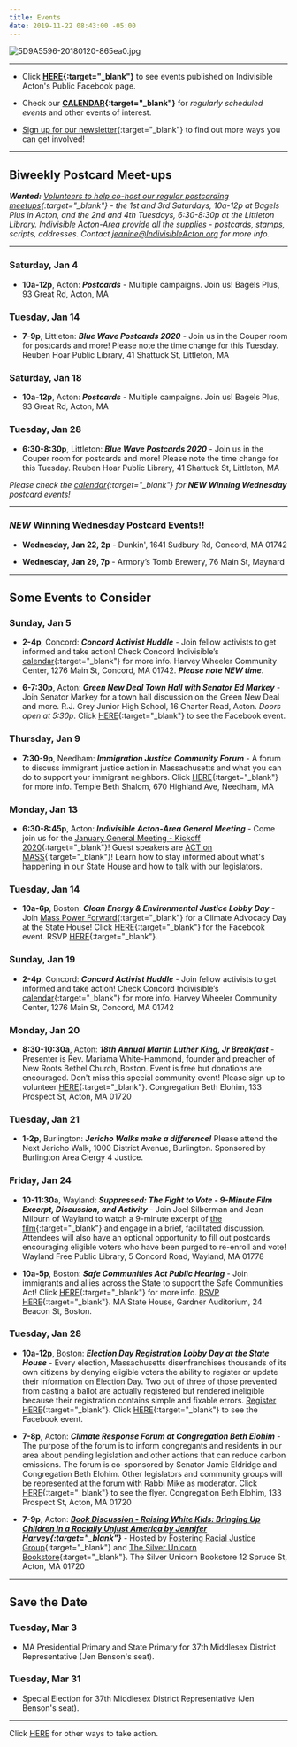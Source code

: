 ```yaml
---
title: Events
date: 2019-11-22 08:43:00 -05:00
---
```


![5D9A5596-20180120-865ea0.jpg](/uploads/5D9A5596-20180120-865ea0.jpg)

---

* Click **[HERE](https://www.facebook.com/pg/IndivisibleActon/events/?ref=page_internal){:target="_blank"}** to see events published on Indivisible Acton's Public Facebook page.


* Check our **[CALENDAR](http://www.indivisibleacton.org/calendar.html){:target="_blank"}** for *regularly scheduled events* and other events of interest.

* [Sign up for our newsletter](https://actionnetwork.org/forms/join-indivisible-acton?source=direct_link&referrer=group-indivisible-acton){:target="_blank"} to find out more ways you can get involved!


---

## Biweekly Postcard Meet-ups

***Wanted:*** *[Volunteers to help co-host our regular postcarding meetups](https://docs.google.com/document/d/1tGz3UiSv7p4vvcSHpVPkQQqwchNw3OzOec4BoEzGRjU/edit?usp=sharing){:target="_blank"} - the 1st and 3rd Saturdays, 10a-12p at Bagels Plus in Acton, and the 2nd and 4th Tuesdays, 6:30-8:30p at the Littleton Library.  Indivisible Acton-Area provide all the supplies - postcards, stamps, scripts, addresses.  Contact jeanine@IndivisibleActon.org for more info.*

---

### Saturday, Jan 4

* **10a-12p**, Acton: ***Postcards*** - Multiple campaigns.  Join us!  Bagels Plus, 93 Great Rd, Acton, MA 

### Tuesday, Jan 14  

* **7-9p**, Littleton: ***Blue Wave Postcards 2020*** - Join us in the Couper room for postcards and more!  Please note the time change for this Tuesday.  Reuben Hoar Public Library, 41 Shattuck St, Littleton, MA  

### Saturday, Jan 18

* **10a-12p**, Acton: ***Postcards*** - Multiple campaigns.  Join us!  Bagels Plus, 93 Great Rd, Acton, MA 

### Tuesday, Jan 28  

* **6:30-8:30p**, Littleton: ***Blue Wave Postcards 2020*** - Join us in the Couper room for postcards and more!  Please note the time change for this Tuesday.  Reuben Hoar Public Library, 41 Shattuck St, Littleton, MA  

*Please check the [calendar](http://www.indivisibleacton.org/calendar.html){:target="_blank"} for **NEW Winning Wednesday** postcard events!*  

---

### *NEW* Winning Wednesday Postcard Events!!

* **Wednesday, Jan 22, 2p** - Dunkin', 1641 Sudbury Rd, Concord, MA 01742

* **Wednesday, Jan 29, 7p** - Armory’s Tomb Brewery, 76 Main St, Maynard

---

## Some Events to Consider

### Sunday, Jan 5  

* **2-4p**, Concord: ***Concord Activist Huddle*** - Join fellow activists to get informed and take action! Check Concord Indivisible’s [calendar](https://concordindivisible.org/current-actions/){:target="_blank"} for more info. Harvey Wheeler Community Center, 1276 Main St, Concord, MA 01742.  ***Please note NEW time***.   

* **6-7:30p**, Acton: ***Green New Deal Town Hall with Senator Ed Markey*** - Join Senator Markey for a town hall discussion on the Green New Deal and more.  R.J. Grey Junior High School, 16 Charter Road, Acton. *Doors open at 5:30p*. Click [HERE](https://www.facebook.com/events/486843838606636/){:target="_blank"} to see the Facebook event.  


### Thursday, Jan 9  

* **7:30-9p**, Needham:  ***Immigration Justice Community Forum*** - A forum to discuss immigrant justice action in Massachusetts and what you can do to support your immigrant neighbors.  Click [HERE](https://drive.google.com/file/d/1pkN-HGIBYRJCCM3vqJPMGw-rpo0zEFE3/view){:target="_blank"} for more info.  Temple Beth Shalom, 670 Highland Ave, Needham, MA  


### Monday, Jan 13

* **6:30-8:45p**, Acton: ***Indivisible Acton-Area General Meeting*** - Come join us for the [January General Meeting - Kickoff 2020](http://www.indivisibleacton.org/2019/11/12/general-meeting-and-future-plans.html){:target="_blank"}!  Guest speakers are [ACT on MASS](https://actonmass.org){:target="_blank"}!  Learn how to stay informed about what's happening in our State House and how to talk with our legislators.  

### Tuesday, Jan 14

* **10a-6p**, Boston:  ***Clean Energy & Environmental Justice Lobby Day*** - Join [Mass Power Forward](https://vmohanka.wixsite.com/mapf){:target="_blank"} for a Climate Advocacy Day at the State House!  Click [HERE](https://www.facebook.com/events/513263346066822/){:target="_blank"} for the Facebook event.  RSVP [HERE](https://docs.google.com/forms/d/e/1FAIpQLScJBLWz3Dj6_CYhS8RG0is1LfWei9OQEGwfQ6G9eSG9a4rfBQ/viewform){:target="_blank"}.  

 
### Sunday, Jan 19

* **2-4p**, Concord:  ***Concord Activist Huddle*** - Join fellow activists to get informed and take action! Check Concord Indivisible’s [calendar](https://concordindivisible.org/current-actions/){:target="_blank"} for more info. Harvey Wheeler Community Center, 1276 Main St, Concord, MA 01742  

### Monday, Jan 20  

* **8:30-10:30a**, Acton: ***18th Annual Martin Luther King, Jr Breakfast*** - Presenter is Rev. Mariama White-Hammond, founder and preacher of New Roots Bethel Church, Boston. Event is free but donations are encouraged.  Don't miss this special community event! Please sign up to volunteer [HERE](https://www.signupgenius.com/go/10c0c48a8aa2ea1fe3-18th){:target="_blank"}.  Congregation Beth Elohim, 133 Prospect St, Acton, MA 01720  


 
### Tuesday, Jan 21

* **1-2p**, Burlington: ***Jericho Walks make a difference!***  Please attend the Next Jericho Walk, 1000 District Avenue, Burlington.  Sponsored by Burlington Area Clergy 4 Justice. 

### Friday, Jan 24

* **10-11:30a**, Wayland:  ***Suppressed: The Fight to Vote - 9-Minute Film Excerpt, Discussion, and Activity*** - Join Joel Silberman and Jean Milburn of Wayland to watch a 9-minute excerpt of [the film](https://tinyurl.com/SuppressedExcerpt){:target="_blank"} and engage in a brief, facilitated discussion. Attendees will also have an optional opportunity to fill out postcards encouraging eligible voters who have been purged to re-enroll and vote!  Wayland Free Public Library, 5 Concord Road, Wayland, MA 01778   


* **10a-5p**, Boston: ***Safe Communities Act Public Hearing*** - Join immigrants and allies across the State to support the Safe Communities Act! Click [HERE](https://www.facebook.com/events/810339706082219/){:target="_blank"} for more info. [RSVP HERE](https://docs.google.com/forms/d/e/1FAIpQLSc8qVvipg0EeoXQjPtkSWbM3FMZkl5-AwIRcmc5t7ogxlNKEA/viewform?fbclid=IwAR3Pl28GTBn_lkNjPS2Nee8iIOpN5RYC8t74Uk7IcK4ifUTWX_xrXDUS048){:target="_blank"}. MA State House, Gardner Auditorium, 24 Beacon St, Boston. 

### Tuesday, Jan 28  

* **10a-12p**, Boston: ***Election Day Registration Lobby Day at the State House*** - Every election, Massachusetts disenfranchises thousands of its own citizens by denying eligible voters the ability to register or update their information on Election Day. Two out of three of those prevented from casting a ballot are actually registered but rendered ineligible because their registration contains simple and fixable errors. [Register HERE](bit.ly/EDRLobbyDay){:target="_blank"}.  Click [HERE](https://www.facebook.com/events/736703633492888/?active_tab=about){:target="_blank"} to see the Facebook event.  

* **7-8p**, Acton:  ***Climate Response Forum at Congregation Beth Elohim*** - The purpose of the forum is to inform congregants and residents in our area about pending legislation and other actions that can reduce carbon emissions.  The forum is co-sponsored by Senator Jamie Eldridge and Congregation Beth Elohim. Other legislators and community groups will be represented at the forum with Rabbi Mike as moderator.  Click [HERE](https://drive.google.com/file/d/1FHEeJ61VptySasePKbS8GkJE7hxt1ETG/view?usp=sharing){:target="_blank"} to see the flyer. Congregation Beth Elohim, 133 Prospect St, Acton, MA 01720  

* **7-9p**, Acton: ***[Book Discussion - Raising White Kids: Bringing Up Children in a Racially Unjust America by Jennifer Harvey](https://www.facebook.com/events/2852968308089260/){:target="_blank"}*** - Hosted by [Fostering Racial Justice Group](https://www.facebook.com/FosteringRacialJustice/?eid=ARCOQuAO_PmoUtlH7CKGimAMsLqB4E_nGVGY4_9w8SUebRsrI9ifrr3ua_JoFdBSRDPlPPDjitBqj3fh){:target="_blank"} and [The Silver Unicorn Bookstore](https://www.facebook.com/SilverUnicornBooks/){:target="_blank"}.  The Silver Unicorn Bookstore
12 Spruce St, Acton, MA 01720  


---  

## Save the Date

### Tuesday, Mar 3

* MA Presidential Primary and State Primary for 37th Middlesex District Representative (Jen Benson's seat).  

### Tuesday, Mar 31

* Special Election for 37th Middlesex District Representative (Jen Benson's seat).


---
Click [HERE](http://www.indivisibleacton.org/take-action.html) for other ways to take action.